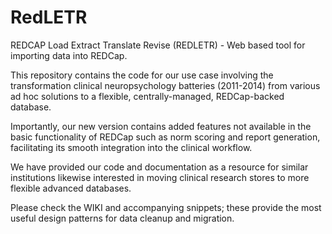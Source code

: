 RedLETR
=======


REDCAP Load Extract Translate Revise (REDLETR) - Web based tool for importing data into REDCap.

This repository contains the code for our use case involving the transformation clinical neuropsychology batteries (2011-2014) from various ad hoc solutions to a flexible, centrally-managed, REDCap-backed database.

Importantly, our new version contains added features not available in the basic functionality of REDCap such as norm scoring and report generation, facilitating its smooth integration into the clinical workflow.

We have provided our code and documentation as a resource for similar institutions likewise interested in moving clinical research stores to more flexible advanced databases.

Please check the WIKI and accompanying snippets; these provide the most useful design patterns for data cleanup and migration.
